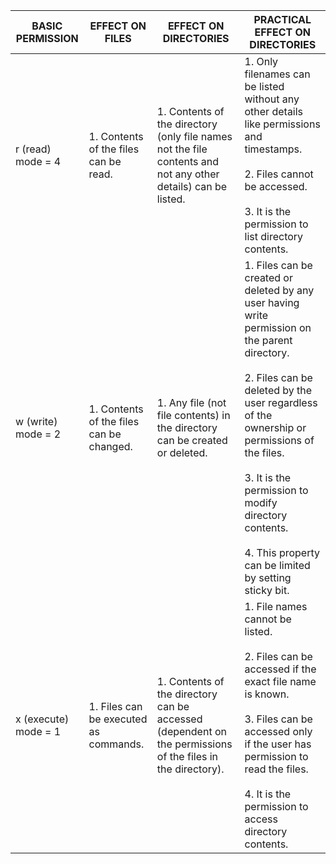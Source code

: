 | BASIC PERMISSION     	| EFFECT ON FILES                          	    | EFFECT ON DIRECTORIES                                                                                         	| PRACTICAL EFFECT ON DIRECTORIES                                                                                                                                                                                                                                                                              	|
|----------------------	|------------------------------------------	    |---------------------------------------------------------------------------------------------------------------	|--------------------------------------------------------------------------------------------------------------------------------------------------------------------------------------------------------------------------------------------------------------------------------------------------------------	|
| r (read) mode = 4    	| 1. Contents of the files can be read.    	    | 1. Contents of the directory (only file names not the file contents and not any other details) can be listed. 	| 1. Only filenames can be listed without any other details like permissions and timestamps. <br><br>  2. Files cannot be accessed. <br><br>  3. It is the permission to list directory contents.                                                                                                                                	|
| w (write) mode = 2   	| 1. Contents of the files can be changed. 	    | 1. Any file (not file contents) in the directory can be created or deleted.                                   	| 1. Files can be created or deleted by any user having write permission on the parent directory. <br><br> 2. Files can be deleted by the user regardless of the ownership or permissions of the files. <br><br> 3. It is the permission to modify directory contents. <br><br> 4. This property can be limited by setting sticky bit. 	|
| x (execute) mode = 1 	| 1. Files can be executed as commands.    	| 1. Contents of the directory can be accessed (dependent on the permissions of the files in the directory).    	    | 1. File names cannot be listed. <br><br> 2. Files can be accessed if the exact file name is known. <br><br> 3. Files can be accessed only if the user has permission to read the files. <br><br> 4. It is the permission to access directory contents.                                                                               	|
